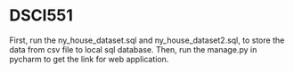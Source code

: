 # DSCI551
First, run the ny_house_dataset.sql and ny_house_dataset2.sql, to store the data from csv file to local sql database.
Then, run the manage.py in pycharm to get the link for web application.
